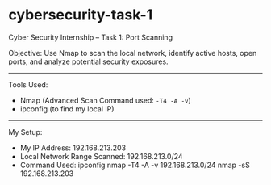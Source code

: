 # cybersecurity-task-1
 Cyber Security Internship – Task 1: Port Scanning

 Objective:
Use Nmap to scan the local network, identify active hosts, open ports, and analyze potential security exposures.

---

Tools Used:
- Nmap (Advanced Scan Command used: `-T4 -A -v`)
- ipconfig (to find my local IP)

---

My Setup:
- My IP Address: 192.168.213.203
- Local Network Range Scanned: 192.168.213.0/24
- Command Used:
ipconfig
nmap -T4 -A -v 192.168.213.0/24
nmap -sS 192.168.213.203

